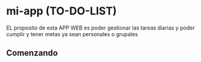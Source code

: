 # mi-app (TO-DO-LIST)

EL proposito de esta APP WEB es poder gestionar las tareas diarias y poder cumplir y tener metas ya sean personales o grupales

## Comenzando



